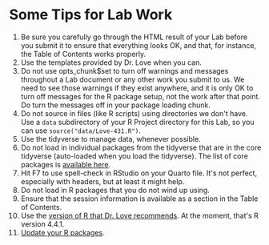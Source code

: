 # Some Tips for Lab Work

1. Be sure you carefully go through the HTML result of your Lab before you submit it to ensure that everything looks OK, and that, for instance, the Table of Contents works properly.
2. Use the templates provided by Dr. Love when you can.
3. Do not use opts_chunk$set to turn off warnings and messages throughout a Lab document or any other work you submit to us. We need to see those warnings if they exist anywhere, and it is only OK to turn off messages for the R package setup, not the work after that point. Do turn the messages off in your package loading chunk.
4. Do not source in files (like R scripts) using directories we don't have. Use a `data` subdirectory of your R Project directory for this Lab, so you can use `source("data/Love-431.R")`.
5. Use the tidyverse to manage data, whenever possible.
6. Do not load in individual packages from the tidyverse that are in the core tidyverse (auto-loaded when you load the tidyverse). The list of core packages is [available here](https://www.tidyverse.org/packages/#core-tidyverse).
7. Hit F7 to use spell-check in RStudio on your Quarto file. It's not perfect, especially with headers, but at least it might help.
8. Do not load in R packages that you do not wind up using.
9. Ensure that the session information is available as a section in the Table of Contents.
10. Use the [version of R that Dr. Love recommends](https://thomaselove.github.io/431-2024/software.html). At the moment, that's R version 4.4.1.
11. [Update your R packages](https://thomaselove.github.io/431-2024/software.html#updating-your-r-packages).
